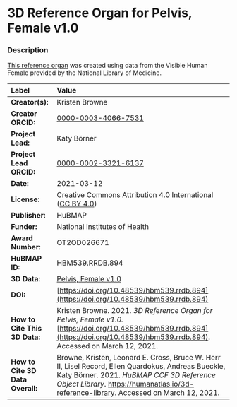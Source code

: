 # 3D Reference Organ for Pelvis, Female v1.0

### Description
[This reference organ](https://humanatlas.io/3d-reference-library) was created using data from the Visible Human Female provided by the National Library of Medicine.

| Label | Value |
| :------------- |:-------------|
| **Creator(s):** | Kristen Browne |
| **Creator ORCID:** | [0000-0003-4066-7531](https://orcid.org/0000-0003-4066-7531) |
| **Project Lead:** | Katy B&ouml;rner |
| **Project Lead ORCID:** | [0000-0002-3321-6137](https://orcid.org/0000-0002-3321-6137) |
| **Date:** | 2021-03-12 |
| **License:** | Creative Commons Attribution 4.0 International ([CC BY 4.0](https://creativecommons.org/licenses/by/4.0/)) |
| **Publisher:** | HuBMAP |
| **Funder:** | National Institutes of Health |
| **Award Number:** | OT2OD026671 |
| **HuBMAP ID:** | HBM539.RRDB.894 |
| **3D Data:** | [Pelvis, Female v1.0](https://cdn.humanatlas.io/hra-releases/v1.0/models/VH_F_Pelvis.glb) |
| **DOI:** | [https://doi.org/10.48539/hbm539.rrdb.894](https://doi.org/10.48539/hbm539.rrdb.894) |
| **How to Cite This 3D Data:** | Kristen Browne. 2021. *3D Reference Organ for Pelvis, Female v1.0.* [https://doi.org/10.48539/hbm539.rrdb.894](https://doi.org/10.48539/hbm539.rrdb.894). Accessed on March 12, 2021. |
| **How to Cite 3D Data Overall:** | Browne, Kristen, Leonard E. Cross, Bruce W. Herr II, Lisel Record, Ellen Quardokus, Andreas Bueckle, Katy B&ouml;rner. 2021. *HuBMAP CCF 3D Reference Object Library*. https://humanatlas.io/3d-reference-library. Accessed on March 12, 2021. |